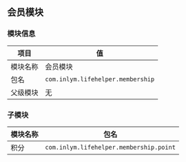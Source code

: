 ## 会员模块

### 模块信息

| 项目   | 值                                 |
|------|-----------------------------------|
| 模块名称 | 会员模块                              |
| 包名   | `com.inlym.lifehelper.membership` |
| 父级模块 | 无                                 |

### 子模块

| 模块名称 | 包名                                      |
|------|-----------------------------------------|
| 积分   | `com.inlym.lifehelper.membership.point` |
